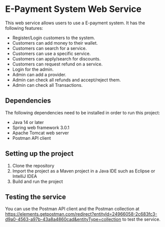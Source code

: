 # E-Payment System Web Service

This web service allows users to use a E-payment system. It has the following features:

  - Register/Login customers to the system.
  - Customers can add money to their wallet.
  - Customers can search for a service.
  - Customers can use a specific service.
  - Customers can apply/search for discounts.
  - Customers can request refund on a service.
  - Login for the admin.
  - Admin can add a provider.
  - Admin can check all refunds and accept/reject them.
  - Admin can check all Transactions.

## Dependencies

The following dependencies need to be installed in order to run this project:

- Java 14 or later
- Spring web framework 3.0.1
- Apache Tomcat web server
- Postman API client

## Setting up the project

1. Clone the repository
2. Import the project as a Maven project in a Java IDE such as Eclipse or IntelliJ IDEA
3. Build and run the project

## Testing the service

You can use the Postman API client and the Postman collection at https://elements.getpostman.com/redirect?entityId=24966058-2c683fc3-d9a0-4563-a97b-43a8a4860cad&entityType=collection to test the service.

